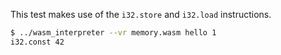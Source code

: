 This test makes use of the `i32.store` and `i32.load` instructions.

```sh
$ ../wasm_interpreter --vr memory.wasm hello 1
i32.const 42

```

